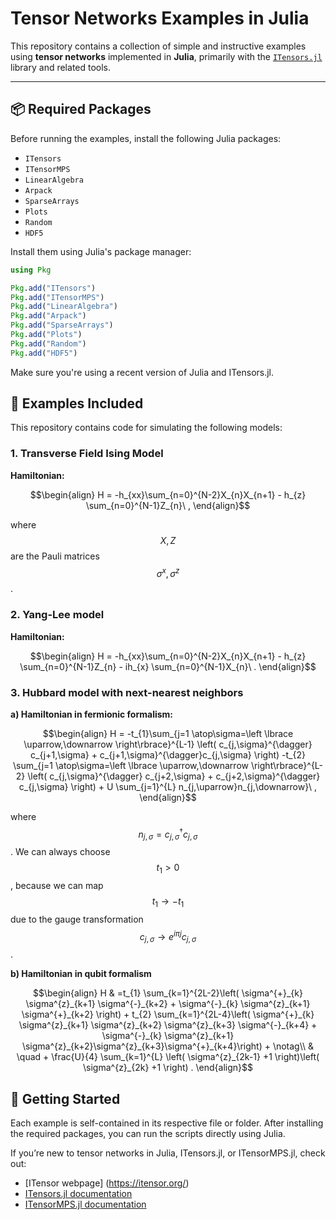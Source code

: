# Tensor Networks Examples in Julia

This repository contains a collection of simple and instructive examples using **tensor networks** implemented in **Julia**, primarily with the [`ITensors.jl`](https://github.com/ITensor/ITensors.jl) library and related tools.

---

## 📦 Required Packages

Before running the examples, install the following Julia packages:

- `ITensors`
- `ITensorMPS`
- `LinearAlgebra`
- `Arpack`
- `SparseArrays`
- `Plots`
- `Random`
- `HDF5`

Install them using Julia's package manager:

```julia
using Pkg

Pkg.add("ITensors")
Pkg.add("ITensorMPS")
Pkg.add("LinearAlgebra")
Pkg.add("Arpack")
Pkg.add("SparseArrays")
Pkg.add("Plots")
Pkg.add("Random")
Pkg.add("HDF5")
``` 
Make sure you're using a recent version of Julia and ITensors.jl.

## 🧪 Examples Included

This repository contains code for simulating the following models:

### 1. Transverse Field Ising Model

**Hamiltonian:**


   $$\begin{align}
   H = -h_{xx}\sum_{n=0}^{N-2}X_{n}X_{n+1} - h_{z} \sum_{n=0}^{N-1}Z_{n}\ ,
   \end{align}$$
   
   where $$X, Z$$ are the Pauli matrices $$\sigma^{x}, \sigma^{z}$$.
    

### 2. Yang-Lee model

**Hamiltonian:**


   $$\begin{align}
   H = -h_{xx}\sum_{n=0}^{N-2}X_{n}X_{n+1} - h_{z} \sum_{n=0}^{N-1}Z_{n} - ih_{x} \sum_{n=0}^{N-1}X_{n}\ .
   \end{align}$$ 
   

### 3. Hubbard model with next-nearest neighbors
**a) Hamiltonian in fermionic formalism:**


   $$\begin{align}
   H = -t_{1}\sum_{j=1 \atop\sigma=\left \lbrace \uparrow,\downarrow \right\rbrace}^{L-1} \left( c_{j,\sigma}^{\dagger} c_{j+1,\sigma} + c_{j+1,\sigma}^{\dagger}c_{j,\sigma} \right) -t_{2} \sum_{j=1 \atop\sigma=\left \lbrace \uparrow,\downarrow \right\rbrace}^{L-2} \left( c_{j,\sigma}^{\dagger} c_{j+2,\sigma} + c_{j+2,\sigma}^{\dagger} c_{j,\sigma} \right) + U \sum_{j=1}^{L} n_{j,\uparrow}n_{j,\downarrow}\ ,
   \end{align}$$
   
   where $$n_{j,\sigma}=c_{j,\sigma}^{\dagger} c_{j,\sigma}$$. We can always choose $$t_{1}>0$$, because we can map $$t_{1} \to -t_{1}$$ due to the gauge transformation $$c_{j,\sigma} \to e^{i\pi j}c_{j,\sigma}$$.

**b) Hamiltonian in qubit formalism**


$$\begin{align}
    H & =t_{1} \sum_{k=1}^{2L-2}\left( \sigma^{+}_{k} \sigma^{z}_{k+1} \sigma^{-}_{k+2} + \sigma^{-}_{k} \sigma^{z}_{k+1} \sigma^{+}_{k+2} \right) + t_{2} \sum_{k=1}^{2L-4}\left( \sigma^{+}_{k} \sigma^{z}_{k+1} \sigma^{z}_{k+2} \sigma^{z}_{k+3} \sigma^{-}_{k+4} + \sigma^{-}_{k} \sigma^{z}_{k+1} \sigma^{z}_{k+2}\sigma^{z}_{k+3}\sigma^{+}_{k+4}\right) + \notag\\
    & \quad + \frac{U}{4} \sum_{k=1}^{L} \left( \sigma^{z}_{2k-1} +1 \right)\left( \sigma^{z}_{2k} +1 \right) .
\end{align}$$

## 🚀 Getting Started

Each example is self-contained in its respective file or folder. After installing the required packages, you can run the scripts directly using Julia.

If you’re new to tensor networks in Julia, ITensors.jl, or ITensorMPS.jl, check out:

- [ITensor webpage] (https://itensor.org/)
- [ITensors.jl documentation](https://itensor.github.io/ITensors.jl/stable/)
- [ITensorMPS.jl documentation](https://docs.itensor.org/ITensorMPS/stable/)
